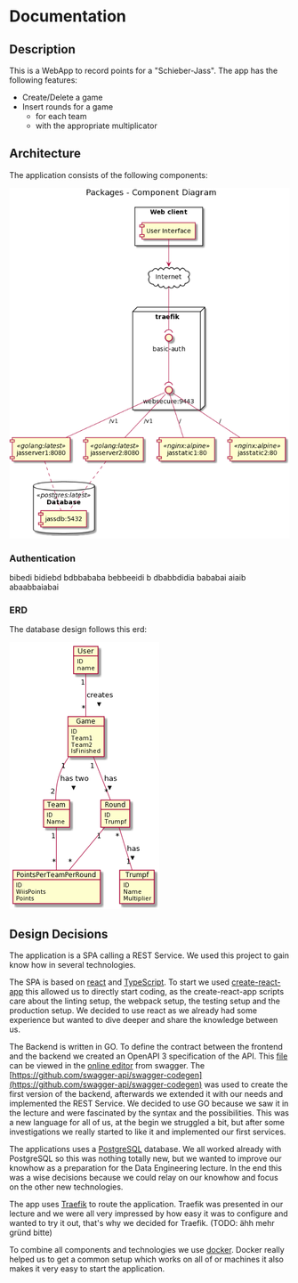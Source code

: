 # Documentation

## Description

This is a WebApp to record points for a "Schieber-Jass". The app has the following features: 

* Create/Delete a game
* Insert rounds for a game 
  * for each team 
  * with the appropriate multiplicator

## Architecture

The application consists of the following components:

![image-20200505115328400](./Docu.assets/image-20200505115328400.png)

### Authentication

bibedi bidiebd bdbbababa bebbeeidi b dbabbdidia bababai aiaib abaabbaiabai

### ERD

The database design follows this erd: 

![erd](./Docu.assets/erd.png)

## Design Decisions

The application is a SPA calling a REST Service. We used this project to gain know how in several technologies. 

The SPA is based on [react](https://reactjs.org/) and [TypeScript](https://www.typescriptlang.org/). To start we used [create-react-app](https://github.com/facebook/create-react-app) this allowed us to directly start coding, as the create-react-app scripts care about the linting setup, the webpack setup, the testing setup and the production setup. We decided to use react as we already had some experience but wanted to dive deeper and share the knowledge between us. 

The Backend is written in GO. To define the contract between the frontend and the backend we created an OpenAPI 3 specification of the API. This [file](./swagger.yaml) can be viewed in the [online editor](https://editor.swagger.io) from swagger. The [https://github.com/swagger-api/swagger-codegen](https://github.com/swagger-api/swagger-codegen) was used to create the first version of the backend, afterwards we extended it with our needs and implemented the REST Service. We decided to use GO because we saw it in the lecture and were fascinated by the syntax and the possibilities. This was a new language for all of us, at the begin we struggled a bit, but after some investigations we really started to like it and implemented our first services. 

The applications uses a [PostgreSQL](https://www.postgresql.org/) database. We all worked already with PostgreSQL so this was nothing totally new, but we wanted to improve our knowhow as a preparation for the Data Engineering lecture. In the end this was a wise decisions because we could relay on our knowhow and focus on the other new technologies.

The app uses [Traefik](https://docs.traefik.io/) to route the application. Traefik was presented in our lecture and we were all very impressed by how easy it was to configure and wanted to try it out, that's why we decided for Traefik. (TODO: ähh mehr gründ bitte)

To combine all components and technologies we use [docker](https://www.docker.com/). Docker really helped us to get a common setup which works on all of or machines it also makes it very easy to start the application.